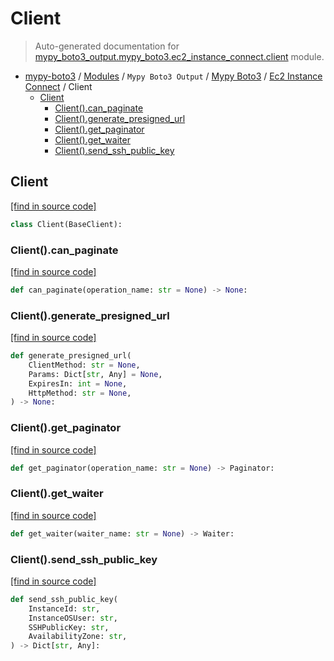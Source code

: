 # Client

> Auto-generated documentation for [mypy_boto3_output.mypy_boto3.ec2_instance_connect.client](https://github.com/vemel/mypy_boto3/blob/master/mypy_boto3_output/mypy_boto3/ec2_instance_connect/client.py) module.

- [mypy-boto3](../../../README.md#mypy_boto3) / [Modules](../../../MODULES.md#mypy-boto3-modules) / `Mypy Boto3 Output` / [Mypy Boto3](../index.md#mypy-boto3) / [Ec2 Instance Connect](index.md#ec2-instance-connect) / Client
    - [Client](#client)
        - [Client().can_paginate](#clientcan_paginate)
        - [Client().generate_presigned_url](#clientgenerate_presigned_url)
        - [Client().get_paginator](#clientget_paginator)
        - [Client().get_waiter](#clientget_waiter)
        - [Client().send_ssh_public_key](#clientsend_ssh_public_key)

## Client

[[find in source code]](https://github.com/vemel/mypy_boto3/blob/master/mypy_boto3_output/mypy_boto3/ec2_instance_connect/client.py#L11)

```python
class Client(BaseClient):
```

### Client().can_paginate

[[find in source code]](https://github.com/vemel/mypy_boto3/blob/master/mypy_boto3_output/mypy_boto3/ec2_instance_connect/client.py#L14)

```python
def can_paginate(operation_name: str = None) -> None:
```

### Client().generate_presigned_url

[[find in source code]](https://github.com/vemel/mypy_boto3/blob/master/mypy_boto3_output/mypy_boto3/ec2_instance_connect/client.py#L18)

```python
def generate_presigned_url(
    ClientMethod: str = None,
    Params: Dict[str, Any] = None,
    ExpiresIn: int = None,
    HttpMethod: str = None,
) -> None:
```

### Client().get_paginator

[[find in source code]](https://github.com/vemel/mypy_boto3/blob/master/mypy_boto3_output/mypy_boto3/ec2_instance_connect/client.py#L28)

```python
def get_paginator(operation_name: str = None) -> Paginator:
```

### Client().get_waiter

[[find in source code]](https://github.com/vemel/mypy_boto3/blob/master/mypy_boto3_output/mypy_boto3/ec2_instance_connect/client.py#L32)

```python
def get_waiter(waiter_name: str = None) -> Waiter:
```

### Client().send_ssh_public_key

[[find in source code]](https://github.com/vemel/mypy_boto3/blob/master/mypy_boto3_output/mypy_boto3/ec2_instance_connect/client.py#L36)

```python
def send_ssh_public_key(
    InstanceId: str,
    InstanceOSUser: str,
    SSHPublicKey: str,
    AvailabilityZone: str,
) -> Dict[str, Any]:
```
